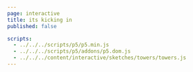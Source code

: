 ```yaml
---
page: interactive
title: its kicking in
published: false

scripts:
  - ../../../scripts/p5/p5.min.js
  - ../../../scripts/p5/addons/p5.dom.js
  - ../../../content/interactive/sketches/towers/towers.js
---
```


<div id="sketch" class="pl-5">
  <div id="towers-holder">
  </div>
</div>
